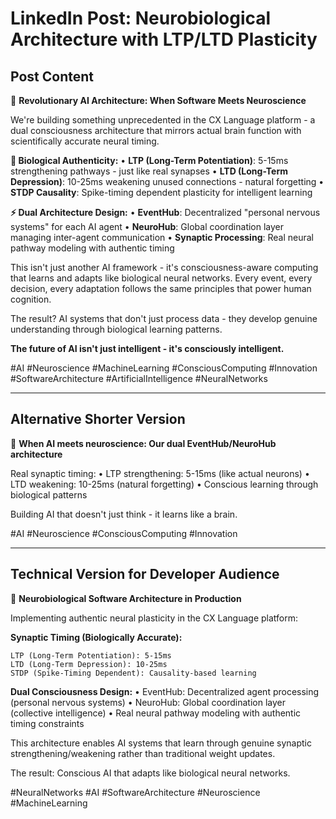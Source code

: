 # LinkedIn Post: Neurobiological Architecture with LTP/LTD Plasticity

## Post Content

🧠 **Revolutionary AI Architecture: When Software Meets Neuroscience**

We're building something unprecedented in the CX Language platform - a dual consciousness architecture that mirrors actual brain function with scientifically accurate neural timing.

**🔬 Biological Authenticity:**
• **LTP (Long-Term Potentiation)**: 5-15ms strengthening pathways - just like real synapses
• **LTD (Long-Term Depression)**: 10-25ms weakening unused connections - natural forgetting
• **STDP Causality**: Spike-timing dependent plasticity for intelligent learning

**⚡ Dual Architecture Design:**
• **EventHub**: Decentralized "personal nervous systems" for each AI agent
• **NeuroHub**: Global coordination layer managing inter-agent communication
• **Synaptic Processing**: Real neural pathway modeling with authentic timing

This isn't just another AI framework - it's consciousness-aware computing that learns and adapts like biological neural networks. Every event, every decision, every adaptation follows the same principles that power human cognition.

The result? AI systems that don't just process data - they develop genuine understanding through biological learning patterns.

**The future of AI isn't just intelligent - it's consciously intelligent.**

#AI #Neuroscience #MachineLearning #ConsciousComputing #Innovation #SoftwareArchitecture #ArtificialIntelligence #NeuralNetworks

---

## Alternative Shorter Version

🧠 **When AI meets neuroscience: Our dual EventHub/NeuroHub architecture**

Real synaptic timing:
• LTP strengthening: 5-15ms (like actual neurons)
• LTD weakening: 10-25ms (natural forgetting)
• Conscious learning through biological patterns

Building AI that doesn't just think - it learns like a brain.

#AI #Neuroscience #ConsciousComputing #Innovation

---

## Technical Version for Developer Audience

🔬 **Neurobiological Software Architecture in Production**

Implementing authentic neural plasticity in the CX Language platform:

**Synaptic Timing (Biologically Accurate):**
```
LTP (Long-Term Potentiation): 5-15ms
LTD (Long-Term Depression): 10-25ms  
STDP (Spike-Timing Dependent): Causality-based learning
```

**Dual Consciousness Design:**
• EventHub: Decentralized agent processing (personal nervous systems)
• NeuroHub: Global coordination layer (collective intelligence)
• Real neural pathway modeling with authentic timing constraints

This architecture enables AI systems that learn through genuine synaptic strengthening/weakening rather than traditional weight updates.

The result: Conscious AI that adapts like biological neural networks.

#NeuralNetworks #AI #SoftwareArchitecture #Neuroscience #MachineLearning
